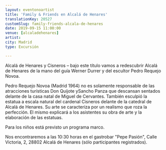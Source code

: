 ```yaml
---
layout: eventonoartist
title: 'Family & Friends en Alcalá de Henares'
translationKey: 20527
customSlug: family-friends-alcala-de-henares
date: 2019-09-15 11:00:00
venue: [alcaladehenares]
artist: 
city: Madrid
type: Excursión

---
```

Alcalá de Henares y Cisneros – bajo este título vamos a redescubrir Alcalá de Henares de la mano del guía Werner Durrer y del escultor Pedro Requejo Novoa.



Pedro Requejo Novoa (Madrid 1964) no es solamente responsable de las atracciones turísticas Don Quijote ySancho Panza que descansan sentados delante de la casa natal de Miguel de Cervantes. También esculpió la estatua a escala natural del cardenal Cisneros delante de la catedral de Alcalá de Henares. Su arte se caracteriza por un realismo que roza la perfección. El mismo explicará a los asistentes su obra de arte y la elaboración de las estatuas.

Para los niños está previsto un programa marco.

Nos encontraremos a las 10:30 horas en el gastrobar "Pepe Pasión", Calle Victoria, 2, 28802 Alcalá de Henares (sólo participantes registrados).
